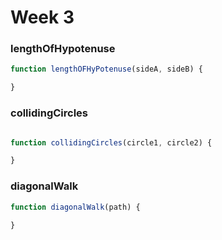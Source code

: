 # Week 3

### lengthOfHypotenuse
```js
function lengthOFHyPotenuse(sideA, sideB) {

}
```

### collidingCircles
```js

function collidingCircles(circle1, circle2) {

}

```

### diagonalWalk
```js
function diagonalWalk(path) {
  
}
```
